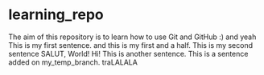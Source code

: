 # learning_repo
The aim of this repository is to learn how to use Git and GitHub :) and yeah
This is my first sentence. and this is my first and a half.
This is my second sentence
SALUT, World!
Hi!
This is another sentence.
This is a sentence added on my_temp_branch.
traLALALA